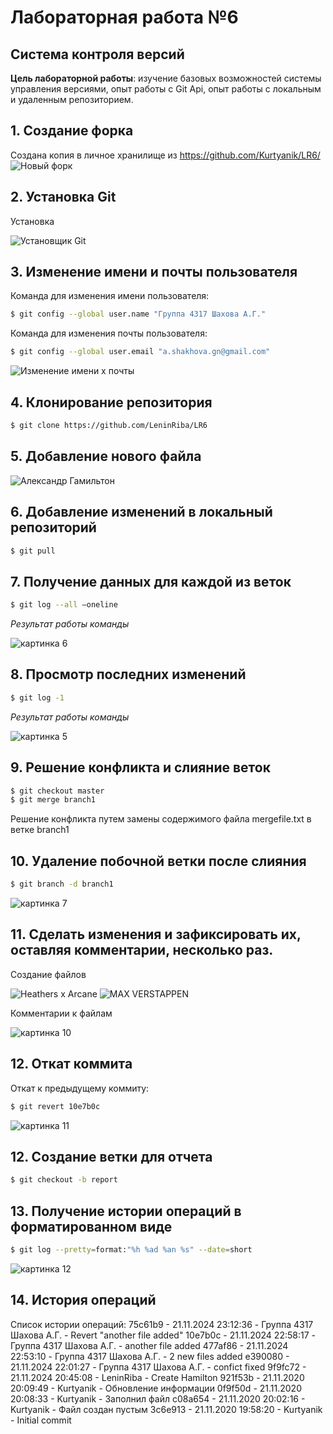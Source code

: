 # Лабораторная работа №6
## Система контроля версий 

**Цель лабораторной работы**: изучение базовых возможностей системы управления версиями, опыт работы с Git Api, опыт работы с локальным и удаленным репозиторием.

## 1. Создание форка
Создана копия в личное хранилище из https://github.com/Kurtyanik/LR6/
![Новый форк](./screens/screen2.jpg)

## 2. Установка Git
Установка

![Установщик Git](./screens/screen1.jpg)

## 3. Изменение имени и почты пользователя
Команда для изменения имени пользователя:

```bash
$ git config --global user.name "Группа 4317 Шахова А.Г."
```
Команда для изменения почты пользователя:

```bash
$ git config --global user.email "a.shakhova.gn@gmail.com"
```
![Изменение имени х почты](./screens/screen3.jpg)

## 4. Клонирование репозитория

```bash
$ git clone https://github.com/LeninRiba/LR6
```

## 5. Добавление нового файла
![Александр Гамильтон](./screens/screen4.jpg)


## 6. Добавление изменений в локальный репозиторий

```bash
$ git pull
```

## 7. Получение данных для каждой из веток

```bash
$ git log --all –oneline
```

*Результат работы команды*

![картинка 6](./screens/screen6.jpg)

## 8. Просмотр последних изменений

```bash
$ git log -1
```

*Результат работы команды*

![картинка 5](./screens/screen5.jpg)

## 9. Решение конфликта и слияние веток

```bash
$ git checkout master
$ git merge branch1
```
Решение конфликта путем замены содержимого файла mergefile.txt в ветке branch1

## 10. Удаление побочной ветки после слияния

```bash
$ git branch -d branch1
```
![картинка 7](./screens/screen7.jpg)

## 11. Сделать изменения и зафиксировать их, оставляя комментарии, несколько раз.
Создание файлов

![Heathers x Arcane](./screens/screen8.jpg)
![MAX VERSTAPPEN](./screens/screen9.jpg)

Комментарии к файлам

![картинка 10](./screens/screen10.jpg)

## 12. Откат коммита
Откат к предыдущему коммиту:

```bash
$ git revert 10e7b0c
```
![картинка 11](./screens/screen11.jpg)

## 12. Создание ветки для отчета

```bash
$ git checkout -b report
```

## 13. Получение истории операций в форматированном виде

```bash
$ git log --pretty=format:"%h %ad %an %s" --date=short
```
![картинка 12](./screens/screen12.jpg)

## 14. История операций
Список истории операций:
75c61b9 - 21.11.2024 23:12:36 - Группа 4317 Шахова А.Г. - Revert "another file added"
10e7b0c - 21.11.2024 22:58:17 - Группа 4317 Шахова А.Г. - another file added
477af86 - 21.11.2024 22:53:10 - Группа 4317 Шахова А.Г. - 2 new files added
e390080 - 21.11.2024 22:01:27 - Группа 4317 Шахова А.Г. - confict fixed
9f9fc72 - 21.11.2024 20:45:08 - LeninRiba - Create Hamilton
921f53b - 21.11.2020 20:09:49 - Kurtyanik - Обновление информации
0f9f50d - 21.11.2020 20:08:33 - Kurtyanik - Заполнил файл
c08a654 - 21.11.2020 20:02:16 - Kurtyanik - Файл создан пустым
3c6e913 - 21.11.2020 19:58:20 - Kurtyanik - Initial commit

